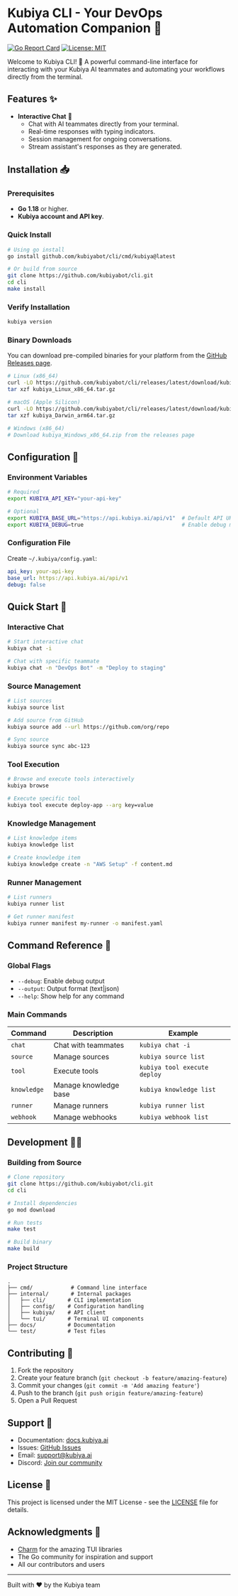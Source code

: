 # Kubiya CLI - Your DevOps Automation Companion 🤖

[![Go Report Card](https://goreportcard.com/badge/github.com/kubiyabot/cli)](https://goreportcard.com/report/github.com/kubiyabot/cli)
[![License: MIT](https://img.shields.io/badge/License-MIT-yellow.svg)](https://opensource.org/licenses/MIT)

Welcome to Kubiya CLI! 👋 A powerful command-line interface for interacting with your Kubiya AI teammates and automating your workflows directly from the terminal.

## Features ✨

- **Interactive Chat** 💬
  - Chat with AI teammates directly from your terminal.
  - Real-time responses with typing indicators.
  - Session management for ongoing conversations.
  - Stream assistant's responses as they are generated.

## Installation 📥

### Prerequisites

- **Go 1.18** or higher.
- **Kubiya account and API key**.

### Quick Install

```bash
# Using go install
go install github.com/kubiyabot/cli/cmd/kubiya@latest

# Or build from source
git clone https://github.com/kubiyabot/cli.git
cd cli
make install
```

### Verify Installation

```bash
kubiya version
```

### Binary Downloads

You can download pre-compiled binaries for your platform from the [GitHub Releases page](https://github.com/kubiyabot/cli/releases/latest).

```bash
# Linux (x86_64)
curl -LO https://github.com/kubiyabot/cli/releases/latest/download/kubiya_Linux_x86_64.tar.gz
tar xzf kubiya_Linux_x86_64.tar.gz

# macOS (Apple Silicon)
curl -LO https://github.com/kubiyabot/cli/releases/latest/download/kubiya_Darwin_arm64.tar.gz
tar xzf kubiya_Darwin_arm64.tar.gz

# Windows (x86_64)
# Download kubiya_Windows_x86_64.zip from the releases page
```

## Configuration 🔧

### Environment Variables

```bash
# Required
export KUBIYA_API_KEY="your-api-key"

# Optional
export KUBIYA_BASE_URL="https://api.kubiya.ai/api/v1"  # Default API URL
export KUBIYA_DEBUG=true                               # Enable debug mode
```

### Configuration File

Create `~/.kubiya/config.yaml`:

```yaml
api_key: your-api-key
base_url: https://api.kubiya.ai/api/v1
debug: false
```

## Quick Start 🚀

### Interactive Chat

```bash
# Start interactive chat
kubiya chat -i

# Chat with specific teammate
kubiya chat -n "DevOps Bot" -m "Deploy to staging"
```

### Source Management

```bash
# List sources
kubiya source list

# Add source from GitHub
kubiya source add --url https://github.com/org/repo

# Sync source
kubiya source sync abc-123
```

### Tool Execution

```bash
# Browse and execute tools interactively
kubiya browse

# Execute specific tool
kubiya tool execute deploy-app --arg key=value
```

### Knowledge Management

```bash
# List knowledge items
kubiya knowledge list

# Create knowledge item
kubiya knowledge create -n "AWS Setup" -f content.md
```

### Runner Management

```bash
# List runners
kubiya runner list

# Get runner manifest
kubiya runner manifest my-runner -o manifest.yaml
```

## Command Reference 📖

### Global Flags

- `--debug`: Enable debug output
- `--output`: Output format (text|json)
- `--help`: Show help for any command

### Main Commands

| Command | Description | Example |
|---------|-------------|---------|
| `chat` | Chat with teammates | `kubiya chat -i` |
| `source` | Manage sources | `kubiya source list` |
| `tool` | Execute tools | `kubiya tool execute deploy` |
| `knowledge` | Manage knowledge base | `kubiya knowledge list` |
| `runner` | Manage runners | `kubiya runner list` |
| `webhook` | Manage webhooks | `kubiya webhook list` |

## Development 👩‍💻

### Building from Source

```bash
# Clone repository
git clone https://github.com/kubiyabot/cli.git
cd cli

# Install dependencies
go mod download

# Run tests
make test

# Build binary
make build
```

### Project Structure

```
.
├── cmd/            # Command line interface
├── internal/       # Internal packages
│   ├── cli/       # CLI implementation
│   ├── config/    # Configuration handling
│   ├── kubiya/    # API client
│   └── tui/       # Terminal UI components
├── docs/          # Documentation
└── test/          # Test files
```

## Contributing 🤝

1. Fork the repository
2. Create your feature branch (`git checkout -b feature/amazing-feature`)
3. Commit your changes (`git commit -m 'Add amazing feature'`)
4. Push to the branch (`git push origin feature/amazing-feature`)
5. Open a Pull Request

## Support 💬

- Documentation: [docs.kubiya.ai](https://docs.kubiya.ai)
- Issues: [GitHub Issues](https://github.com/kubiyabot/cli/issues)
- Email: [support@kubiya.ai](mailto:support@kubiya.ai)
- Discord: [Join our community](https://discord.gg/kubiya)

## License 📄

This project is licensed under the MIT License - see the [LICENSE](LICENSE) file for details.

## Acknowledgments 🙏

- [Charm](https://charm.sh) for the amazing TUI libraries
- The Go community for inspiration and support
- All our contributors and users

---

Built with ❤️ by the Kubiya team
